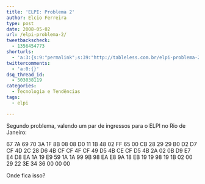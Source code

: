 ```yaml
---
title: 'ELPI: Problema 2'
author: Elcio Ferreira
type: post
date: 2008-05-02
url: /elpi-problema-2/
tweetbackscheck:
  - 1356454773
shorturls:
  - 'a:3:{s:9:"permalink";s:39:"http://tableless.com.br/elpi-problema-2";s:7:"tinyurl";s:26:"http://tinyurl.com/3cae6gg";s:4:"isgd";s:19:"http://is.gd/Vsn3Je";}'
twittercomments:
  - 'a:0:{}'
dsq_thread_id:
  - 503038119
categories:
  - Tecnologia e Tendências
tags:
  - elpi

---
```

Segundo problema, valendo um par de ingressos para o ELPI no Rio de Janeiro:

67 7A 69 70 3A 1F 8B 08 08 D0 11 1B 48 02 FF 65 00 CB 28 29 29 B0 D2 D7 CF 4D 2C 28 D6 4B CF CF 4F CF 49 D5 4B CE CF D5 4B 2A 02 0B D9 E7 E4 D8 EA 1A 19 E9 59 1A 1A 99 9B 98 EA E8 9A 18 EB 19 19 98 19 1B 02 00 29 22 3E 34 36 00 00 00

Onde fica isso?